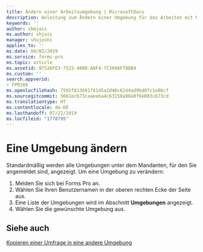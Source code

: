 ```yaml
---
title: Ändern einer Arbeitsumgebung | MicrosoftDocs
description: Anleitung zum Ändern einer Umgebung für das Arbeiten mit Microsoft Forms Pro.
keywords: ''
author: sbmjais
ms.author: shjais
manager: shujoshi
applies_to: ''
ms.date: 04/02/2019
ms.service: forms-pro
ms.topic: article
ms.assetid: 97526FE3-7523-48B0-A8F4-7C369AF78DB4
ms.custom: ''
search.appverid:
- FPR160
ms.openlocfilehash: 7592f813691f4145a2d46c6244ad9bd07c1e06cf
ms.sourcegitcommit: 5661ec673caaeeba4c63158a98a0f6e083cb73cd
ms.translationtype: HT
ms.contentlocale: de-DE
ms.lasthandoff: 07/22/2019
ms.locfileid: "1778795"
---
```

# <a name="change-an-environment"></a>Eine Umgebung ändern



Standardmäßig werden alle Umgebungen unter dem Mandanten, für den Sie angemeldet sind, angezeigt. Um eine Umgebung zu verändern:

1. Melden Sie sich bei Forms Pro an. 
2. Wählen Sie Ihren Benutzernamen in der oberen rechten Ecke der Seite aus.
3. Eine Liste der Umgebungen wird im Abschnitt **Umgebungen** angezeigt.
4. Wählen Sie die gewünschte Umgebung aus.

## <a name="see-also"></a>Siehe auch

[Kopieren einer Umfrage in eine andere Umgebung](copy-survey-environment.md)
